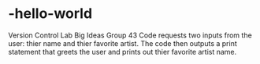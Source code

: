 # -hello-world
Version Control Lab Big Ideas Group 43
Code requests two inputs from the user: thier name and thier favorite artist. The code then outputs a print statement that greets the user and prints out thier favorite artist name. 
